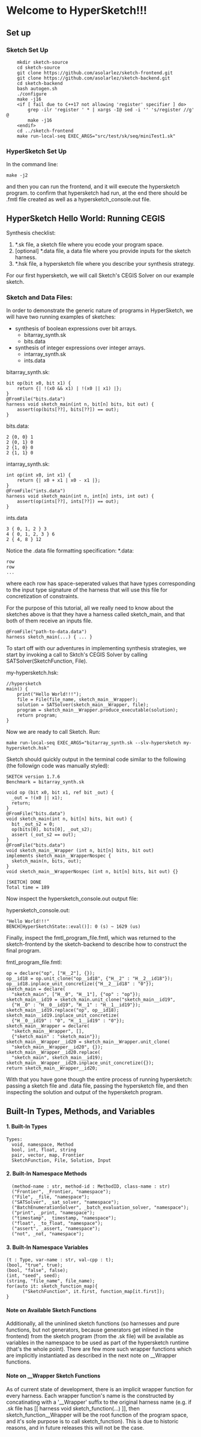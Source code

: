 # Welcome to HyperSketch!!!

## Set up

### Sketch Set Up

```
    mkdir sketch-source
    cd sketch-source
    git clone https://github.com/asolarlez/sketch-frontend.git   
    git clone https://github.com/asolarlez/sketch-backend.git
    cd sketch-backend
    bash autogen.sh
    ./configure
    make -j16
    <if [ fail due to C++17 not allowing 'register' specifier ] do>
        grep -ilr 'register ' * | xargs -I@ sed -i '' 's/register //g' @
        make -j16
    <endif>
    cd ../sketch-frontend
    make run-local-seq EXEC_ARGS="src/test/sk/seq/miniTest1.sk"

```

### HyperSketch Set Up

In the command line:
    
    make -j2

and then you can run the frontend, and it will execute the hypersketch program.
to confirm that hypersketch had run, at the end there should be .fmtl file created as well as a hypersketch_console.out file.

[//]: # (## Hello World example)

[//]: # (```)

[//]: # (hypersketch main&#40;&#41; {)

[//]: # (    print&#40;"Hello World!"&#41;;)

[//]: # (})

[//]: # (```)

[//]: # ()
[//]: # (hypersketch_console.out:)

[//]: # (```)

[//]: # (Hello World!)

[//]: # (```)

## HyperSketch Hello World: Running CEGIS

Synthesis checklist:
1. *.sk file, a sketch file where you ecode your program space.
2. [optional] *.data file, a data file where you provide inputs for the sketch harness.
3. *.hsk file, a hypersketch file where you describe your synthesis strategy.

For our first hypersketch, we will call Sketch's CEGIS Solver on our example sketch.

### Sketch and Data Files:

In order to demonstrate the generic nature of programs in HyperSketch,
we will have two running examples of sketches:

- synthesis of boolean expressions over bit arrays.
    - bitarray_synth.sk
    - bits.data
- synthesis of integer expressions over integer arrays.
    - intarray_synth.sk
    - ints.data

bitarray_synth.sk:
```
bit op(bit x0, bit x1) {
    return {| !(x0 && x1) | !(x0 || x1) |};
}
@FromFile("bits.data")
harness void sketch_main(int n, bit[n] bits, bit out) {
    assert(op(bits[??], bits[??]) == out);
}
```

bits.data:
```
2 {0, 0} 1
2 {0, 1} 0
2 {1, 0} 0
2 {1, 1} 0
```

intarray_synth.sk:
```
int op(int x0, int x1) {
    return {| x0 + x1 | x0 - x1 |};
}
@FromFile("ints.data")
harness void sketch_main(int n, int[n] ints, int out) {
    assert(op(ints[??], ints[??]) == out);
}
```

ints.data
```
3 { 0, 1, 2 } 3
4 { 0, 1, 2, 3 } 6
2 { 4, 8 } 12
```

Notice the .data file formatting specification:
*.data:
```
row
row
...
```
where each row has space-seperated values that have types corresponding to the input type signature of the harness that will use this file for concretization of constraints.

For the purpose of this tutorial, all we really need to know about the sketches above is that they have a harness called sketch_main, and that both of them receive an inputs file.
```
@FromFile("path-to-data.data")
harness sketch_main(...) { ... }
```

To start off with our adventures in implementing synthesis strategies, we start by invoking a call to Sktch's CEGIS Solver by calling
SATSolver(SketchFunction, File).

[//]: # (solve_sketch&#40;SketchFunction, File, Finder = SATFinder [or NumericalFinder or EnumerationFinder]&#41;.)

my-hypersketch.hsk:
```
//hypersketch 
main() {
    print("Hello World!!!");
    file = File(file_name, sketch_main__Wrapper);
    solution = SATSolver(sketch_main__Wrapper, file);
    program = sketch_main__Wrapper.produce_executable(solution);
    return program;
}
```

Now we are ready to call Sketch. Run:

``
  make run-local-seq EXEC_ARGS="bitarray_synth.sk --slv-hypersketch my-hypersketch.hsk"
``

Sketch should quickly output in the terminal code similar to the following (the followign code was manually styled):

```
SKETCH version 1.7.6
Benchmark = bitarray_synth.sk

void op (bit x0, bit x1, ref bit _out) {
  _out = !(x0 || x1);
  return;
}
@FromFile("bits.data")
void sketch_main(int n, bit[n] bits, bit out) {
  bit _out_s2 = 0;
  op(bits[0], bits[0], _out_s2);
  assert (_out_s2 == out);
}
@FromFile("bits.data")
void sketch_main__Wrapper (int n, bit[n] bits, bit out) 
implements sketch_main__WrapperNospec {
  sketch_main(n, bits, out);
}
void sketch_main__WrapperNospec (int n, bit[n] bits, bit out) {}

[SKETCH] DONE
Total time = 189
```

Now inspect the hypersketch_console.out output file:

hypersketch_console.out:
```
"Hello World!!!" 
BENCH[HyperSketchState::eval()]: 0 (s) ~ 1629 (us)
```

Finally, inspect the fmtl_program_file.fmtl, which was returned to the sketch-frontend by the sketch-backend to describe how to construct the final program.

fmtl_program_file.fmtl:

```
op = declare("op", ["H__2"], {});
op__id18 = op.unit_clone("op__id18", {"H__2" : "H__2__id18"});
op__id18.inplace_unit_concretize({"H__2__id18" : "0"});
sketch_main = declare(
  "sketch_main", ["H__0", "H__1"], {"op" : "op"});
sketch_main__id19 = sketch_main.unit_clone("sketch_main__id19",
  {"H__0" : "H__0__id19", "H__1" : "H__1__id19"});
sketch_main__id19.replace("op", op__id18);
sketch_main__id19.inplace_unit_concretize(
  {"H__0__id19" : "0", "H__1__id19" : "0"});
sketch_main__Wrapper = declare(
  "sketch_main__Wrapper", [], 
  {"sketch_main" : "sketch_main"});
sketch_main__Wrapper__id20 = sketch_main__Wrapper.unit_clone(
  "sketch_main__Wrapper__id20", {});
sketch_main__Wrapper__id20.replace(
  "sketch_main", sketch_main__id19);
sketch_main__Wrapper__id20.inplace_unit_concretize({});
return sketch_main__Wrapper__id20;
```

With that you have gone though the entire process of running hypersketch: passing a sketch file and .data file, passing the hypersketch file, and then inspecting the solution and output of the hypersketch program.


## Built-In Types, Methods, and Variables

[//]: # (1. built-in types)

[//]: # (2. built-in methods)

[//]: # (3. built-in variables)

#### 1. Built-In Types

[//]: # (```)

[//]: # (Types:)

[//]: # (  void, namespace, Method)

[//]: # (  bool, int, float, string)

[//]: # (  SketchFunction, File, Solution, Input)

[//]: # (  PolyPair, PolyVec, PolyMap, PolyFrontier)

[//]: # (  )
```
Types:
  void, namespace, Method
  bool, int, float, string
  pair, vector, map, Frontier
  SketchFunction, File, Solution, Input
```

[//]: # (  syntax:)

[//]: # (    type name; // var-val-type-id : VarValType)

[//]: # (  )
[//]: # (  void _void; // void_val_type)

[//]: # (  int i; // int_val_type)

[//]: # (  bool b; // int_val_type)

[//]: # (  string s; // string_val_type)

[//]: # ( )
[//]: # (  float float_val; // float_val_type)

[//]: # (  File* file; // file_val_type)

[//]: # (  )
[//]: # (  Method* method; // method_val_type)

[//]: # (  SketchFunction* skfunc; // skfunc_val_type)

[//]: # (  HoleVarStore* solution; // solution_val_type)

[//]: # (  InputVarStore* input_holder; // input_val_type)

[//]: # (  )
[//]: # (  PolyVec* poly_vec; // poly_vec_type)

[//]: # (  PolyPair* poly_pair; // poly_pair_type)

[//]: # (  PolyMap* poly_map; // poly_map_type)

[//]: # (  PolyFrontier* poly_frontier; // poly_frontier_type)

[//]: # (```)

#### 2. Built-In Namespace Methods

```
  (method-name : str, method-id : MethodID, class-name : str)
  ("Frontier", _Frontier, "namespace");
  ("File", _file, "namespace");
  ("SATSolver", _sat_solver, "namespace");
  ("BatchEnumerationSolver", _batch_evaluation_solver, "namespace");
  ("print", _print, "namespace");
  ("timestamp", _timestamp, "namespace");
  ("float", _to_float, "namespace");
  ("assert", _assert, "namespace");
  ("not", _not, "namespace");
```

#### 3. Built-In Namespace Variables
    
    (t : Type, var-name : str, val-cpp : t);
    (bool, "true", true);
    (bool, "false", false);
    (int, "seed", seed);
    (string, "file_name", file_name);
    for(auto it: sketch_function_map){
          ("SketchFunction", it.first, function_map[it.first]);
    }

#### Note on Available Sketch Functions

Additionally, all the uninlined sketch functions (so harnesses and pure functions, but not generators, because generators get inlined in the frontend) from the sketch program (from the .sk file) will be available as variables in the namespace to be used as part of the hypersketch runtime (that's the whole point).
There are few more such wrapper functions which are implicitly instantiated as described in the next note on __Wrapper functions.

#### Note on __Wrapper Sketch Functions

As of current state of development, 
there is an implicit wrapper function for every harness. 
Each wrapper function's name is the constructed by concatinating with a '__Wrapper' suffix to the original harness name 
(e.g. if .sk file has [[ harness void sketch_function(...) ]], 
  then sketch_function__Wrapper will be the root function of the program space, 
  and it's sole purpose is to call sketch_function). 
This is due to historic reasons, 
and in future releases this will not be the case.  

